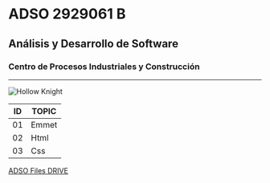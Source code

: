 # ADSO 2929061 B

## Análisis y Desarrollo de Software

### Centro de Procesos Industriales y Construcción

---

![Hollow Knight](https://tinyurl.com/32t822xh)

| ID | TOPIC |
|--- |---    |
|01  | Emmet |
|02  | Html  |
|03  | Css   |

[ADSO Files DRIVE](https://tinyurl.com/wnkk334u)
